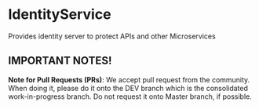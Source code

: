 # IdentityService

Provides identity server to protect APIs and other Microservices

## IMPORTANT NOTES!

**Note for Pull Requests (PRs)**: We accept pull request from the community. When doing it, please do it onto the DEV branch which is the consolidated work-in-progress branch. Do not request it onto Master branch, if possible.